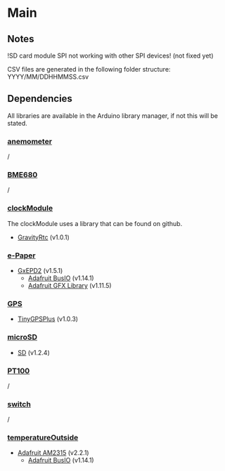 # Main

## Notes

!SD card module SPI not working with other SPI devices! (not fixed yet)

CSV files are generated in the following folder structure: YYYY/MM/DDHHMMSS.csv

## Dependencies

All libraries are available in the Arduino library manager, if not this will be stated.

### [anemometer](../components/anemometer)

/

### [BME680](../components/BME680)

/

### [clockModule](../components/clockModule)

The clockModule uses a library that can be found on github.

- [GravityRtc](https://github.com/DFRobot/Gravity-I2C-SD2405-RTC-Module) (v1.0.1)

### [e-Paper](../components/e-Paper)

- [GxEPD2](https://github.com/ZinggJM/GxEPD2) (v1.5.1)
    - [Adafruit BusIO](https://github.com/adafruit/Adafruit_BusIO) (v1.14.1)
    - [Adafruit GFX Library](https://github.com/adafruit/Adafruit-GFX-Library) (v1.11.5)

### [GPS](../components/GPS)

- [TinyGPSPlus](https://github.com/mikalhart/TinyGPSPlus) (v1.0.3)

### [microSD](../components/microSD)

- [SD](https://github.com/arduino-libraries/SD) (v1.2.4)

### [PT100](../components/PT100)

/

### [switch](../components/switch)

/

### [temperatureOutside](../components/temperatureOutside)

- [Adafruit AM2315](https://github.com/adafruit/Adafruit_AM2315) (v2.2.1)
    - [Adafruit BusIO](https://github.com/adafruit/Adafruit_BusIO) (v1.14.1)
